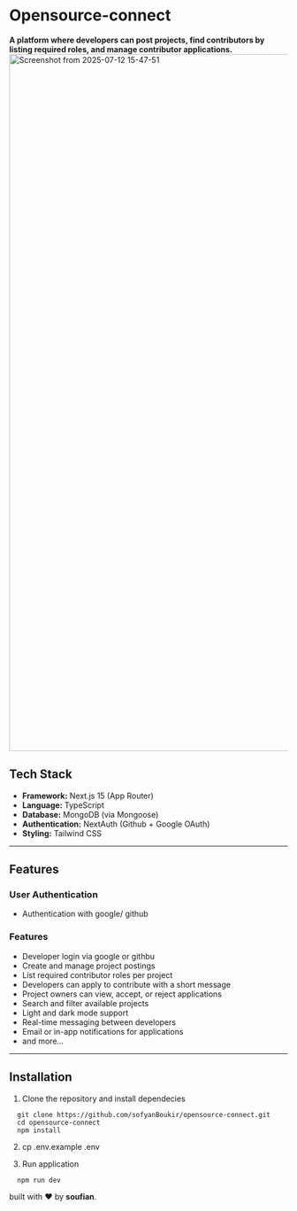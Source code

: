 # Opensource-connect

**A platform where developers can post projects, find contributors by listing required roles, and manage contributor applications.**
<img width="2551" height="1259" alt="Screenshot from 2025-07-12 15-47-51" src="https://github.com/user-attachments/assets/b395c2c3-390e-4721-87de-fe3180f8005d" />


## Tech Stack

- **Framework:** Next.js 15 (App Router)
- **Language:** TypeScript
- **Database:** MongoDB (via Mongoose)
- **Authentication:** NextAuth (Github + Google OAuth)
- **Styling:** Tailwind CSS

---

## Features

### User Authentication

- Authentication with google/ github

### Features

- Developer login via google or githbu
- Create and manage project postings
- List required contributor roles per project
- Developers can apply to contribute with a short message
- Project owners can view, accept, or reject applications
- Search and filter available projects
- Light and dark mode support
- Real-time messaging between developers
- Email or in-app notifications for applications
- and more...

---

## Installation
1. Clone the repository and install dependecies
  ```
    git clone https://github.com/sofyanBoukir/opensource-connect.git
    cd opensource-connect
    npm install
  ```

2. cp .env.example .env

3. Run application
  ```bash
    npm run dev
  ```

built with ❤️ by **soufian**.
